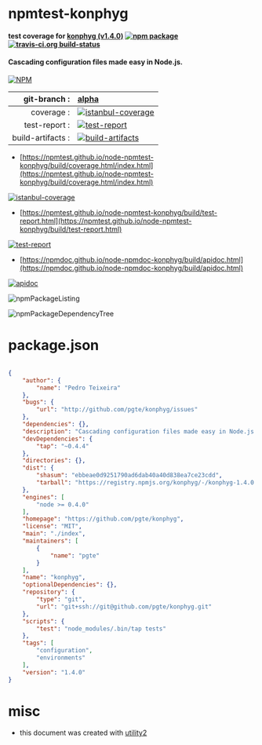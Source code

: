 # npmtest-konphyg

#### test coverage for  [konphyg (v1.4.0)](https://github.com/pgte/konphyg)  [![npm package](https://img.shields.io/npm/v/npmtest-konphyg.svg?style=flat-square)](https://www.npmjs.org/package/npmtest-konphyg) [![travis-ci.org build-status](https://api.travis-ci.org/npmtest/node-npmtest-konphyg.svg)](https://travis-ci.org/npmtest/node-npmtest-konphyg)

#### Cascading configuration files made easy in Node.js.

[![NPM](https://nodei.co/npm/konphyg.png?downloads=true&downloadRank=true&stars=true)](https://www.npmjs.com/package/konphyg)

| git-branch : | [alpha](https://github.com/npmtest/node-npmtest-konphyg/tree/alpha)|
|--:|:--|
| coverage : | [![istanbul-coverage](https://npmtest.github.io/node-npmtest-konphyg/build/coverage.badge.svg)](https://npmtest.github.io/node-npmtest-konphyg/build/coverage.html/index.html)|
| test-report : | [![test-report](https://npmtest.github.io/node-npmtest-konphyg/build/test-report.badge.svg)](https://npmtest.github.io/node-npmtest-konphyg/build/test-report.html)|
| build-artifacts : | [![build-artifacts](https://npmtest.github.io/node-npmtest-konphyg/glyphicons_144_folder_open.png)](https://github.com/npmtest/node-npmtest-konphyg/tree/gh-pages/build)|

- [https://npmtest.github.io/node-npmtest-konphyg/build/coverage.html/index.html](https://npmtest.github.io/node-npmtest-konphyg/build/coverage.html/index.html)

[![istanbul-coverage](https://npmtest.github.io/node-npmtest-konphyg/build/screenCapture.buildCi.browser.%252Ftmp%252Fbuild%252Fcoverage.lib.html.png)](https://npmtest.github.io/node-npmtest-konphyg/build/coverage.html/index.html)

- [https://npmtest.github.io/node-npmtest-konphyg/build/test-report.html](https://npmtest.github.io/node-npmtest-konphyg/build/test-report.html)

[![test-report](https://npmtest.github.io/node-npmtest-konphyg/build/screenCapture.buildCi.browser.%252Ftmp%252Fbuild%252Ftest-report.html.png)](https://npmtest.github.io/node-npmtest-konphyg/build/test-report.html)

- [https://npmdoc.github.io/node-npmdoc-konphyg/build/apidoc.html](https://npmdoc.github.io/node-npmdoc-konphyg/build/apidoc.html)

[![apidoc](https://npmdoc.github.io/node-npmdoc-konphyg/build/screenCapture.buildCi.browser.%252Ftmp%252Fbuild%252Fapidoc.html.png)](https://npmdoc.github.io/node-npmdoc-konphyg/build/apidoc.html)

![npmPackageListing](https://npmtest.github.io/node-npmtest-konphyg/build/screenCapture.npmPackageListing.svg)

![npmPackageDependencyTree](https://npmtest.github.io/node-npmtest-konphyg/build/screenCapture.npmPackageDependencyTree.svg)



# package.json

```json

{
    "author": {
        "name": "Pedro Teixeira"
    },
    "bugs": {
        "url": "http://github.com/pgte/konphyg/issues"
    },
    "dependencies": {},
    "description": "Cascading configuration files made easy in Node.js.",
    "devDependencies": {
        "tap": "~0.4.4"
    },
    "directories": {},
    "dist": {
        "shasum": "ebbeae0d9251790ad6dab40a40d838ea7ce23cdd",
        "tarball": "https://registry.npmjs.org/konphyg/-/konphyg-1.4.0.tgz"
    },
    "engines": [
        "node >= 0.4.0"
    ],
    "homepage": "https://github.com/pgte/konphyg",
    "license": "MIT",
    "main": "./index",
    "maintainers": [
        {
            "name": "pgte"
        }
    ],
    "name": "konphyg",
    "optionalDependencies": {},
    "repository": {
        "type": "git",
        "url": "git+ssh://git@github.com/pgte/konphyg.git"
    },
    "scripts": {
        "test": "node_modules/.bin/tap tests"
    },
    "tags": [
        "configuration",
        "environments"
    ],
    "version": "1.4.0"
}
```



# misc
- this document was created with [utility2](https://github.com/kaizhu256/node-utility2)
